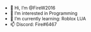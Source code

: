 - 👋 Hi, I’m @FireW2016
- 👀 I’m interested in Programming
- 🌱 I’m currently learning: Roblox LUA
- 📫 Discord: Fire#6467

<!---
FireW2016/FireW2016 is a ✨ special ✨ repository because its `README.md` (this file) appears on your GitHub profile.
You can click the Preview link to take a look at your changes.
--->
